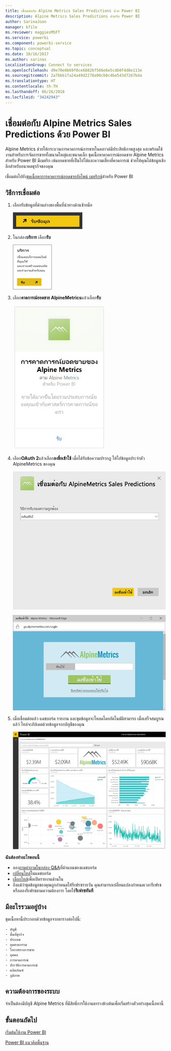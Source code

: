 ```yaml
---
title: เชื่อมต่อกับ Alpine Metrics Sales Predictions ด้วย Power BI
description: Alpine Metrics Sales Predictions สำหรับ Power BI
author: SarinaJoan
manager: kfile
ms.reviewer: maggiesMSFT
ms.service: powerbi
ms.component: powerbi-service
ms.topic: conceptual
ms.date: 10/16/2017
ms.author: sarinas
LocalizationGroup: Connect to services
ms.openlocfilehash: d9e70e0b69f0ce68826f566e6e5cdb0f4d8e113e
ms.sourcegitcommit: 2a7bbb1fa24a49d2278a90cb0c4be543d7267bda
ms.translationtype: HT
ms.contentlocale: th-TH
ms.lasthandoff: 06/26/2018
ms.locfileid: "34242943"
---
```

# <a name="connect-to-alpine-metrics-sales-predictions-with-power-bi"></a>เชื่อมต่อกับ Alpine Metrics Sales Predictions ด้วย Power BI
Alpine Metrics ช่วยให้กระบวนการคาดการณ์การขายในคลาวด์มีประสิทธิภาพสูงสุด และพร้อมใช้งานสำหรับการจัดการขายทั้งขนาดใหญ่และขนาดเล็ก ชุดเนื้อหาคาดการณ์ยอดขาย Alpine Metrics สำหรับ Power BI มีเมตริก เช่นยอดขายที่เป็นไปได้และความเสี่ยงที่คาดการณ์ ช่วยให้คุณได้ข้อมูลเชิงลึกสำหรับอนาคตธุรกิจของคุณ 

เชื่อมต่อไปยัง[ชุดเนื้อหาการคาดการณ์ยอดขายอัลไพน์ เมทริกซ์](https://app.powerbi.com/getdata/services/alpine-metrics)สำหรับ Power BI

## <a name="how-to-connect"></a>วิธีการเชื่อมต่อ
1. เลือกรับข้อมูลที่ด้านล่างของพื้นที่นำทางด้านซ้ายมือ  
   
    ![](media/service-connect-to-alpine-metrics/getdata.png)
2. ในกล่อง**บริการ** เลือก**รับ**  
   
    ![](media/service-connect-to-alpine-metrics/services.png)
3. เลือก**คาดการณ์ยอดขาย AlpineMetrics**แล้วเลือก**รับ**  
   
    ![](media/service-connect-to-alpine-metrics/alpine.png)
4. เลือก**OAuth 2**แล้วเลือก**ลงชื่อเข้าใช้** เมื่อได้รับข้อความปรากฏ ให้ใส่ข้อมูลประจำตัว AlpineMetrics ของคุณ
   
    ![](media/service-connect-to-alpine-metrics/creds.png)
   
    ![](media/service-connect-to-alpine-metrics/creds2.png)
5. เมื่อเชื่อมต่อแล้ว แดชบอร์ด รายงาน และชุดข้อมูลจะโหลดโดยอัตโนมัติสามารถ เมื่อเสร็จสมบูรณแล้ว์ ไทล์จะอัปเดตด้วยข้อมูลจากบัญชีของคุณ
   
    ![](media/service-connect-to-alpine-metrics/dashboard.png)

**ฉันต้องทำอะไรตอนนี้**

* ลอง[ถามคำถามในกล่อง Q&A](power-bi-q-and-a.md)ที่ด้านบนของแดชบอร์ด
* [เปลี่ยนไทล์](service-dashboard-edit-tile.md)ในแดชบอร์ด
* [เลือกไทล์](service-dashboard-tiles.md)เพื่อเปิดรายงานด้านใน
* ถึงแม้ว่าชุดข้อมูลของคุณถูกกำหนดให้รีเฟรซรายวัน คุณสามารถเปลี่ยนแปลงกำหนดเวลารีเฟรช หรือลองรีเฟรชตามความต้องการ โดยใช้**รีเฟรชทันที**

## <a name="whats-included"></a>มีอะไรรวมอยู่บ้าง
ชุดเนื้อหานี้ประกอบด้วยข้อมูลจากตารางต่อไปนี้:  

    - บัญชี    
    - พื้นที่ธุรกิจ    
    - ประเทศ    
    - อุตสาหกรรม    
    - โอกาสทางการขาย  
    - บุคคล  
    - การคาดการณ์    
    - ประวัติการคาดการณ์    
    - ผลิตภัณฑ์  
    - ภูมิภาค    

## <a name="system-requirements"></a>ความต้องการของระบบ
จำเป็นต้องมีบัญชี Alpine Metrics ที่มีสิทธิ์การใช้งานตารางข้างต้นเพื่อเริ่มสร้างตัวอย่างชุดเนื้อหานี้

## <a name="next-steps"></a>ขั้นตอนถัดไป
[เริ่มต้นใช้งาน Power BI](service-get-started.md)

[Power BI แนวคิดพื้นฐาน](service-basic-concepts.md)

